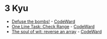 # 3 Kyu
* [Defuse the bombs!](/solutions/javascript/3%20kyu/Defuse%20the%20bombs) - [CodeWard](https://www.codewars.com/kata/54d558c72a5e542c0600060f)
* [One Line Task: Check Range](/solutions/javascript/3%20kyu/One%20Line%20Task%20Check%20Range) - [CodeWard](https://www.codewars.com/kata/591e833267cd75cb02000007)
* [The soul of wit: reverse an array](/solutions/javascript/3%20kyu/The%20soul%20of%20wit%20reverse%20an%20array) - [CodeWard](https://www.codewars.com/kata/59b81886460387d8fc000043)